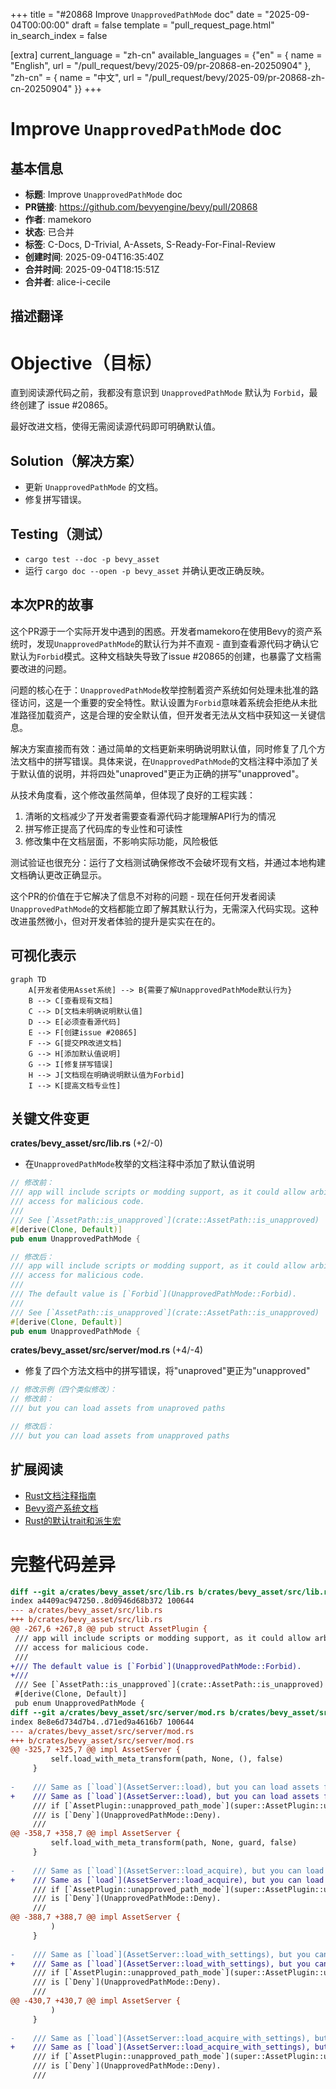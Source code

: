 +++
title = "#20868 Improve `UnapprovedPathMode` doc"
date = "2025-09-04T00:00:00"
draft = false
template = "pull_request_page.html"
in_search_index = false

[extra]
current_language = "zh-cn"
available_languages = {"en" = { name = "English", url = "/pull_request/bevy/2025-09/pr-20868-en-20250904" }, "zh-cn" = { name = "中文", url = "/pull_request/bevy/2025-09/pr-20868-zh-cn-20250904" }}
+++

# Improve `UnapprovedPathMode` doc

## 基本信息
- **标题**: Improve `UnapprovedPathMode` doc
- **PR链接**: https://github.com/bevyengine/bevy/pull/20868
- **作者**: mamekoro
- **状态**: 已合并
- **标签**: C-Docs, D-Trivial, A-Assets, S-Ready-For-Final-Review
- **创建时间**: 2025-09-04T16:35:40Z
- **合并时间**: 2025-09-04T18:15:51Z
- **合并者**: alice-i-cecile

## 描述翻译
# Objective（目标）

直到阅读源代码之前，我都没有意识到 `UnapprovedPathMode` 默认为 `Forbid`，最终创建了 issue #20865。

最好改进文档，使得无需阅读源代码即可明确默认值。

## Solution（解决方案）
- 更新 `UnapprovedPathMode` 的文档。
- 修复拼写错误。

## Testing（测试）
- `cargo test --doc -p bevy_asset`
- 运行 `cargo doc --open -p bevy_asset` 并确认更改正确反映。

## 本次PR的故事

这个PR源于一个实际开发中遇到的困惑。开发者mamekoro在使用Bevy的资产系统时，发现`UnapprovedPathMode`的默认行为并不直观 - 直到查看源代码才确认它默认为`Forbid`模式。这种文档缺失导致了issue #20865的创建，也暴露了文档需要改进的问题。

问题的核心在于：`UnapprovedPathMode`枚举控制着资产系统如何处理未批准的路径访问，这是一个重要的安全特性。默认设置为`Forbid`意味着系统会拒绝从未批准路径加载资产，这是合理的安全默认值，但开发者无法从文档中获知这一关键信息。

解决方案直接而有效：通过简单的文档更新来明确说明默认值，同时修复了几个方法文档中的拼写错误。具体来说，在`UnapprovedPathMode`的文档注释中添加了关于默认值的说明，并将四处"unaproved"更正为正确的拼写"unapproved"。

从技术角度看，这个修改虽然简单，但体现了良好的工程实践：
1. 清晰的文档减少了开发者需要查看源代码才能理解API行为的情况
2. 拼写修正提高了代码库的专业性和可读性  
3. 修改集中在文档层面，不影响实际功能，风险极低

测试验证也很充分：运行了文档测试确保修改不会破坏现有文档，并通过本地构建文档确认更改正确显示。

这个PR的价值在于它解决了信息不对称的问题 - 现在任何开发者阅读`UnapprovedPathMode`的文档都能立即了解其默认行为，无需深入代码实现。这种改进虽然微小，但对开发者体验的提升是实实在在的。

## 可视化表示

```mermaid
graph TD
    A[开发者使用Asset系统] --> B{需要了解UnapprovedPathMode默认行为}
    B --> C[查看现有文档]
    C --> D[文档未明确说明默认值]
    D --> E[必须查看源代码]
    E --> F[创建issue #20865]
    F --> G[提交PR改进文档]
    G --> H[添加默认值说明]
    G --> I[修复拼写错误]
    H --> J[文档现在明确说明默认值为Forbid]
    I --> K[提高文档专业性]
```

## 关键文件变更

**crates/bevy_asset/src/lib.rs** (+2/-0)
- 在`UnapprovedPathMode`枚举的文档注释中添加了默认值说明

```rust
// 修改前：
/// app will include scripts or modding support, as it could allow arbitrary file
/// access for malicious code.
///
/// See [`AssetPath::is_unapproved`](crate::AssetPath::is_unapproved)
#[derive(Clone, Default)]
pub enum UnapprovedPathMode {

// 修改后：
/// app will include scripts or modding support, as it could allow arbitrary file
/// access for malicious code.
///
/// The default value is [`Forbid`](UnapprovedPathMode::Forbid).
///
/// See [`AssetPath::is_unapproved`](crate::AssetPath::is_unapproved)
#[derive(Clone, Default)]
pub enum UnapprovedPathMode {
```

**crates/bevy_asset/src/server/mod.rs** (+4/-4)
- 修复了四个方法文档中的拼写错误，将"unaproved"更正为"unapproved"

```rust
// 修改示例（四个类似修改）：
// 修改前：
/// but you can load assets from unaproved paths

// 修改后：
/// but you can load assets from unapproved paths
```

## 扩展阅读

- [Rust文档注释指南](https://doc.rust-lang.org/rustdoc/how-to-write-documentation.html)
- [Bevy资产系统文档](https://docs.rs/bevy_asset/latest/bevy_asset/)
- [Rust的默认trait和派生宏](https://doc.rust-lang.org/std/default/trait.Default.html)

# 完整代码差异
```diff
diff --git a/crates/bevy_asset/src/lib.rs b/crates/bevy_asset/src/lib.rs
index a4409ac947250..8d0946d68b372 100644
--- a/crates/bevy_asset/src/lib.rs
+++ b/crates/bevy_asset/src/lib.rs
@@ -267,6 +267,8 @@ pub struct AssetPlugin {
 /// app will include scripts or modding support, as it could allow arbitrary file
 /// access for malicious code.
 ///
+/// The default value is [`Forbid`](UnapprovedPathMode::Forbid).
+///
 /// See [`AssetPath::is_unapproved`](crate::AssetPath::is_unapproved)
 #[derive(Clone, Default)]
 pub enum UnapprovedPathMode {
diff --git a/crates/bevy_asset/src/server/mod.rs b/crates/bevy_asset/src/server/mod.rs
index 8e8e6d734d7b4..d71ed9a4616b7 100644
--- a/crates/bevy_asset/src/server/mod.rs
+++ b/crates/bevy_asset/src/server/mod.rs
@@ -325,7 +325,7 @@ impl AssetServer {
         self.load_with_meta_transform(path, None, (), false)
     }
 
-    /// Same as [`load`](AssetServer::load), but you can load assets from unaproved paths
+    /// Same as [`load`](AssetServer::load), but you can load assets from unapproved paths
     /// if [`AssetPlugin::unapproved_path_mode`](super::AssetPlugin::unapproved_path_mode)
     /// is [`Deny`](UnapprovedPathMode::Deny).
     ///
@@ -358,7 +358,7 @@ impl AssetServer {
         self.load_with_meta_transform(path, None, guard, false)
     }
 
-    /// Same as [`load`](AssetServer::load_acquire), but you can load assets from unaproved paths
+    /// Same as [`load`](AssetServer::load_acquire), but you can load assets from unapproved paths
     /// if [`AssetPlugin::unapproved_path_mode`](super::AssetPlugin::unapproved_path_mode)
     /// is [`Deny`](UnapprovedPathMode::Deny).
     ///
@@ -388,7 +388,7 @@ impl AssetServer {
         )
     }
 
-    /// Same as [`load`](AssetServer::load_with_settings), but you can load assets from unaproved paths
+    /// Same as [`load`](AssetServer::load_with_settings), but you can load assets from unapproved paths
     /// if [`AssetPlugin::unapproved_path_mode`](super::AssetPlugin::unapproved_path_mode)
     /// is [`Deny`](UnapprovedPathMode::Deny).
     ///
@@ -430,7 +430,7 @@ impl AssetServer {
         )
     }
 
-    /// Same as [`load`](AssetServer::load_acquire_with_settings), but you can load assets from unaproved paths
+    /// Same as [`load`](AssetServer::load_acquire_with_settings), but you can load assets from unapproved paths
     /// if [`AssetPlugin::unapproved_path_mode`](super::AssetPlugin::unapproved_path_mode)
     /// is [`Deny`](UnapprovedPathMode::Deny).
     ///
```